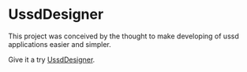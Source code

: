 # UssdDesigner

This project was conceived by the thought to make developing of ussd applications easier and simpler. 

Give it a try [UssdDesigner](https://ussd-app-designer.herokuapp.com/apps).
